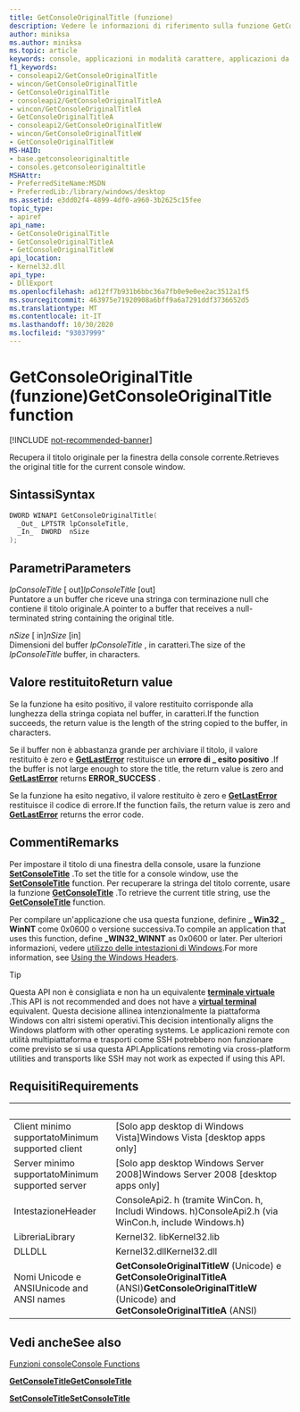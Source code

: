 ```yaml
---
title: GetConsoleOriginalTitle (funzione)
description: Vedere le informazioni di riferimento sulla funzione GetConsoleOriginalTitle, che recupera il titolo originale per la finestra della console corrente.
author: miniksa
ms.author: miniksa
ms.topic: article
keywords: console, applicazioni in modalità carattere, applicazioni da riga di comando, applicazioni di terminale, api della console
f1_keywords:
- consoleapi2/GetConsoleOriginalTitle
- wincon/GetConsoleOriginalTitle
- GetConsoleOriginalTitle
- consoleapi2/GetConsoleOriginalTitleA
- wincon/GetConsoleOriginalTitleA
- GetConsoleOriginalTitleA
- consoleapi2/GetConsoleOriginalTitleW
- wincon/GetConsoleOriginalTitleW
- GetConsoleOriginalTitleW
MS-HAID:
- base.getconsoleoriginaltitle
- consoles.getconsoleoriginaltitle
MSHAttr:
- PreferredSiteName:MSDN
- PreferredLib:/library/windows/desktop
ms.assetid: e3dd02f4-4899-4df0-a960-3b2625c15fee
topic_type:
- apiref
api_name:
- GetConsoleOriginalTitle
- GetConsoleOriginalTitleA
- GetConsoleOriginalTitleW
api_location:
- Kernel32.dll
api_type:
- DllExport
ms.openlocfilehash: ad12ff7b931b6bbc36a7fb0e9e0ee2ac3512a1f5
ms.sourcegitcommit: 463975e71920908a6bff9a6a7291ddf3736652d5
ms.translationtype: MT
ms.contentlocale: it-IT
ms.lasthandoff: 10/30/2020
ms.locfileid: "93037999"
---
```

# <a name="getconsoleoriginaltitle-function"></a><span data-ttu-id="b78af-104">GetConsoleOriginalTitle (funzione)</span><span class="sxs-lookup"><span data-stu-id="b78af-104">GetConsoleOriginalTitle function</span></span>

[!INCLUDE [not-recommended-banner](./includes/not-recommended-banner.md)]

<span data-ttu-id="b78af-105">Recupera il titolo originale per la finestra della console corrente.</span><span class="sxs-lookup"><span data-stu-id="b78af-105">Retrieves the original title for the current console window.</span></span>

## <a name="syntax"></a><span data-ttu-id="b78af-106">Sintassi</span><span class="sxs-lookup"><span data-stu-id="b78af-106">Syntax</span></span>

```C
DWORD WINAPI GetConsoleOriginalTitle(
  _Out_ LPTSTR lpConsoleTitle,
  _In_  DWORD  nSize
);
```

## <a name="parameters"></a><span data-ttu-id="b78af-107">Parametri</span><span class="sxs-lookup"><span data-stu-id="b78af-107">Parameters</span></span>

<span data-ttu-id="b78af-108">*lpConsoleTitle* \[ out\]</span><span class="sxs-lookup"><span data-stu-id="b78af-108">*lpConsoleTitle* \[out\]</span></span>  
<span data-ttu-id="b78af-109">Puntatore a un buffer che riceve una stringa con terminazione null che contiene il titolo originale.</span><span class="sxs-lookup"><span data-stu-id="b78af-109">A pointer to a buffer that receives a null-terminated string containing the original title.</span></span>

<span data-ttu-id="b78af-110">*nSize* \[ in\]</span><span class="sxs-lookup"><span data-stu-id="b78af-110">*nSize* \[in\]</span></span>  
<span data-ttu-id="b78af-111">Dimensioni del buffer *lpConsoleTitle* , in caratteri.</span><span class="sxs-lookup"><span data-stu-id="b78af-111">The size of the *lpConsoleTitle* buffer, in characters.</span></span>

## <a name="return-value"></a><span data-ttu-id="b78af-112">Valore restituito</span><span class="sxs-lookup"><span data-stu-id="b78af-112">Return value</span></span>

<span data-ttu-id="b78af-113">Se la funzione ha esito positivo, il valore restituito corrisponde alla lunghezza della stringa copiata nel buffer, in caratteri.</span><span class="sxs-lookup"><span data-stu-id="b78af-113">If the function succeeds, the return value is the length of the string copied to the buffer, in characters.</span></span>

<span data-ttu-id="b78af-114">Se il buffer non è abbastanza grande per archiviare il titolo, il valore restituito è zero e [**GetLastError**](https://msdn.microsoft.com/library/windows/desktop/ms679360) restituisce un **errore di \_ esito positivo** .</span><span class="sxs-lookup"><span data-stu-id="b78af-114">If the buffer is not large enough to store the title, the return value is zero and [**GetLastError**](https://msdn.microsoft.com/library/windows/desktop/ms679360) returns **ERROR\_SUCCESS** .</span></span>

<span data-ttu-id="b78af-115">Se la funzione ha esito negativo, il valore restituito è zero e [**GetLastError**](https://msdn.microsoft.com/library/windows/desktop/ms679360) restituisce il codice di errore.</span><span class="sxs-lookup"><span data-stu-id="b78af-115">If the function fails, the return value is zero and [**GetLastError**](https://msdn.microsoft.com/library/windows/desktop/ms679360) returns the error code.</span></span>

## <a name="remarks"></a><span data-ttu-id="b78af-116">Commenti</span><span class="sxs-lookup"><span data-stu-id="b78af-116">Remarks</span></span>

<span data-ttu-id="b78af-117">Per impostare il titolo di una finestra della console, usare la funzione [**SetConsoleTitle**](setconsoletitle.md) .</span><span class="sxs-lookup"><span data-stu-id="b78af-117">To set the title for a console window, use the [**SetConsoleTitle**](setconsoletitle.md) function.</span></span> <span data-ttu-id="b78af-118">Per recuperare la stringa del titolo corrente, usare la funzione [**GetConsoleTitle**](getconsoletitle.md) .</span><span class="sxs-lookup"><span data-stu-id="b78af-118">To retrieve the current title string, use the [**GetConsoleTitle**](getconsoletitle.md) function.</span></span>

<span data-ttu-id="b78af-119">Per compilare un'applicazione che usa questa funzione, definire **\_ Win32 \_ WinNT** come 0x0600 o versione successiva.</span><span class="sxs-lookup"><span data-stu-id="b78af-119">To compile an application that uses this function, define **\_WIN32\_WINNT** as 0x0600 or later.</span></span> <span data-ttu-id="b78af-120">Per ulteriori informazioni, vedere [utilizzo delle intestazioni di Windows](https://msdn.microsoft.com/library/windows/desktop/aa383745).</span><span class="sxs-lookup"><span data-stu-id="b78af-120">For more information, see [Using the Windows Headers](https://msdn.microsoft.com/library/windows/desktop/aa383745).</span></span>

> [!TIP]
> <span data-ttu-id="b78af-121">Questa API non è consigliata e non ha un equivalente **[terminale virtuale](console-virtual-terminal-sequences.md)** .</span><span class="sxs-lookup"><span data-stu-id="b78af-121">This API is not recommended and does not have a **[virtual terminal](console-virtual-terminal-sequences.md)** equivalent.</span></span> <span data-ttu-id="b78af-122">Questa decisione allinea intenzionalmente la piattaforma Windows con altri sistemi operativi.</span><span class="sxs-lookup"><span data-stu-id="b78af-122">This decision intentionally aligns the Windows platform with other operating systems.</span></span> <span data-ttu-id="b78af-123">Le applicazioni remote con utilità multipiattaforma e trasporti come SSH potrebbero non funzionare come previsto se si usa questa API.</span><span class="sxs-lookup"><span data-stu-id="b78af-123">Applications remoting via cross-platform utilities and transports like SSH may not work as expected if using this API.</span></span>

## <a name="requirements"></a><span data-ttu-id="b78af-124">Requisiti</span><span class="sxs-lookup"><span data-stu-id="b78af-124">Requirements</span></span>

| &nbsp; | &nbsp; |
|-|-|
| <span data-ttu-id="b78af-125">Client minimo supportato</span><span class="sxs-lookup"><span data-stu-id="b78af-125">Minimum supported client</span></span> | <span data-ttu-id="b78af-126">\[Solo app desktop di Windows Vista\]</span><span class="sxs-lookup"><span data-stu-id="b78af-126">Windows Vista \[desktop apps only\]</span></span> |
| <span data-ttu-id="b78af-127">Server minimo supportato</span><span class="sxs-lookup"><span data-stu-id="b78af-127">Minimum supported server</span></span> | <span data-ttu-id="b78af-128">\[Solo app desktop Windows Server 2008\]</span><span class="sxs-lookup"><span data-stu-id="b78af-128">Windows Server 2008 \[desktop apps only\]</span></span> |
| <span data-ttu-id="b78af-129">Intestazione</span><span class="sxs-lookup"><span data-stu-id="b78af-129">Header</span></span> | <span data-ttu-id="b78af-130">ConsoleApi2. h (tramite WinCon. h, Includi Windows. h)</span><span class="sxs-lookup"><span data-stu-id="b78af-130">ConsoleApi2.h (via WinCon.h, include Windows.h)</span></span> |
| <span data-ttu-id="b78af-131">Libreria</span><span class="sxs-lookup"><span data-stu-id="b78af-131">Library</span></span> | <span data-ttu-id="b78af-132">Kernel32. lib</span><span class="sxs-lookup"><span data-stu-id="b78af-132">Kernel32.lib</span></span> |
| <span data-ttu-id="b78af-133">DLL</span><span class="sxs-lookup"><span data-stu-id="b78af-133">DLL</span></span> | <span data-ttu-id="b78af-134">Kernel32.dll</span><span class="sxs-lookup"><span data-stu-id="b78af-134">Kernel32.dll</span></span> |
| <span data-ttu-id="b78af-135">Nomi Unicode e ANSI</span><span class="sxs-lookup"><span data-stu-id="b78af-135">Unicode and ANSI names</span></span> | <span data-ttu-id="b78af-136">**GetConsoleOriginalTitleW** (Unicode) e **GetConsoleOriginalTitleA** (ANSI)</span><span class="sxs-lookup"><span data-stu-id="b78af-136">**GetConsoleOriginalTitleW** (Unicode) and **GetConsoleOriginalTitleA** (ANSI)</span></span> |

## <a name="see-also"></a><span data-ttu-id="b78af-137">Vedi anche</span><span class="sxs-lookup"><span data-stu-id="b78af-137">See also</span></span>

[<span data-ttu-id="b78af-138">Funzioni console</span><span class="sxs-lookup"><span data-stu-id="b78af-138">Console Functions</span></span>](console-functions.md)

[<span data-ttu-id="b78af-139">**GetConsoleTitle**</span><span class="sxs-lookup"><span data-stu-id="b78af-139">**GetConsoleTitle**</span></span>](getconsoletitle.md)

[<span data-ttu-id="b78af-140">**SetConsoleTitle**</span><span class="sxs-lookup"><span data-stu-id="b78af-140">**SetConsoleTitle**</span></span>](setconsoletitle.md)
